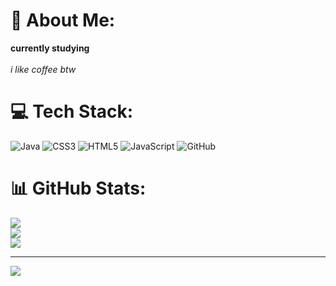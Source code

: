 # 💫 About Me:
<b>currently studying</b><br><br><em>i like coffee btw</em>


# 💻 Tech Stack:
![Java](https://img.shields.io/badge/java-%23ED8B00.svg?style=for-the-badge&logo=openjdk&logoColor=white) ![CSS3](https://img.shields.io/badge/css3-%231572B6.svg?style=for-the-badge&logo=css3&logoColor=white) ![HTML5](https://img.shields.io/badge/html5-%23E34F26.svg?style=for-the-badge&logo=html5&logoColor=white) ![JavaScript](https://img.shields.io/badge/javascript-%23323330.svg?style=for-the-badge&logo=javascript&logoColor=%23F7DF1E) ![GitHub](https://img.shields.io/badge/github-%23121011.svg?style=for-the-badge&logo=github&logoColor=white)
# 📊 GitHub Stats:
![](https://github-readme-stats.vercel.app/api?username=razorx411&theme=dark&hide_border=false&include_all_commits=false&count_private=false)<br/>
![](https://github-readme-streak-stats.herokuapp.com/?user=razorx411&theme=dark&hide_border=false)<br/>
![](https://github-readme-stats.vercel.app/api/top-langs/?username=razorx411&theme=dark&hide_border=false&include_all_commits=false&count_private=false&layout=compact)

---
[![](https://visitcount.itsvg.in/api?id=razorx411&icon=0&color=0)](https://visitcount.itsvg.in)

